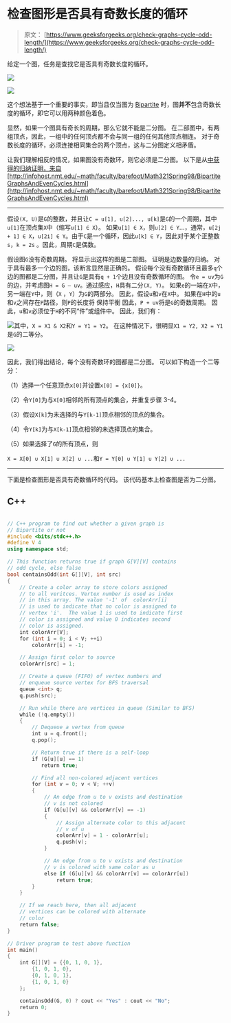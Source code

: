 # 检查图形是否具有奇数长度的循环

> 原文： [https://www.geeksforgeeks.org/check-graphs-cycle-odd-length/](https://www.geeksforgeeks.org/check-graphs-cycle-odd-length/)

给定一个图，任务是查找它是否具有奇数长度的循环。

![](img/85a6f37cb7a8268dc6e68835117f6c8f.png)

![](img/251fb6c0d2bad3d10300fbb9eea310c1.png)

这个想法基于一个重要的事实，即当且仅当图为 [Bipartite](https://www.geeksforgeeks.org/bipartite-graph/) 时，图**并不**包含奇数长度的循环，即它可以用两种颜色着色。

显然，如果一个图具有奇长的周期，那么它就不能是二分图。 在二部图中，有两组顶点，因此，一组中的任何顶点都不会与同一组的任何其他顶点相连。 对于奇数长度的循环，必须连接相同集合的两个顶点，这与二分图定义相矛盾。

让我们理解相反的情况，如果图没有奇数环，则它必须是二分图。 以下是从[中获得的归纳证明，来自](http://infohost.nmt.edu/~math/faculty/barefoot/Math321Spring98/BipartiteGraphsAndEvenCycles.html) [http://infohost.nmt.edu/~math/faculty/barefoot/Math321Spring98/BipartiteGraphsAndEvenCycles.html](http://infohost.nmt.edu/~math/faculty/barefoot/Math321Spring98/BipartiteGraphsAndEvenCycles.html)

* * *

假设`(X, U)`是`G`的整数，并且让`C = u[1], u[2]..., u[k]`是`G`的一个周期，其中`u[1]`在顶点集`X`中（缩写`u[1] ∈ X`）。 如果`u[1] ∈ X`，则`u[2] ∈ Y`...，通常，`u[2j + 1] ∈ X`，`u[2i] ∈ Y`。由于`C`是一个循环，因此`u[k] ∈ Y`，因此对于某个正整数`s`，`k = 2s` 。因此，周期`C`是偶数。

假设图`G`没有奇数周期。 将显示出这样的图是二部图。 证明是边数量的归纳。 对于具有最多一个边的图，该断言显然是正确的。 假设每个没有奇数循环且最多`q`个边的图都是二分图，并且让`G`是具有`q + 1`个边且没有奇数循环的图。 令`e = uv`为`G`的边，并考虑图`H = G – uv`。通过感应，`H`具有二分`(X, Y)`。 如果`e`的一端在`X`中，另一端在`Y`中，则（`X` ，`Y`）为`G`的两部分。 因此，假设`u`和`v`在`X`中。 如果在`H`中的`u`和`v`之间存在`P`路径，则`P`的长度将 保持平衡 因此，`P + uv`将是`G`的奇数周期。 因此，`u`和`v`必须位于`H`的不同“件”或组件中。 因此，我们有：

![](img/eb5ef74b13f35148ed8489bfc06eccce.png)其中，`X = X1 & X2`和`Y = Y1 = Y2`。 在这种情况下，很明显`X1 = Y2, X2 = Y1`是`G`的二等分。

![](img/9088aaa6e243d2e6f0e31661bab3f80a.png)

因此，我们得出结论，每个没有奇数环的图都是二分图。 可以如下构造一个二等分：

（1）选择一个任意顶点`x[0]`并设置`x[0] = {x[0]}`。

（2）令`Y[0]`为与`X[0]`相邻的所有顶点的集合，并重复步骤 3-4。

（3）假设`X[k]`为未选择的与`Y[k-1]`顶点相邻的顶点的集合。

（4）令`Y[k]`为与`X[k-1]`顶点相邻的未选择顶点的集合。

（5）如果选择了`G`的所有顶点，则

`X = X[0] ∪ X[1] ∪ X[2] ∪ ...`和`Y = Y[0] ∪ Y[1] ∪ Y[2] ∪ ...`

* * *

下面是检查图形是否具有奇数循环的代码。 该代码基本上检查图是否为二分图。

## C++

```cpp

// C++ program to find out whether a given graph is 
// Bipartite or not 
#include <bits/stdc++.h> 
#define V 4 
using namespace std; 

// This function returns true if graph G[V][V] contains 
// odd cycle, else false 
bool containsOdd(int G[][V], int src) 
{ 
    // Create a color array to store colors assigned  
    // to all veritces. Vertex number is used as index  
    // in this array. The value '-1' of  colorArr[i]  
    // is used to indicate that no color is assigned to 
    // vertex 'i'.  The value 1 is used to indicate first  
    // color is assigned and value 0 indicates second  
    // color is assigned. 
    int colorArr[V]; 
    for (int i = 0; i < V; ++i) 
        colorArr[i] = -1; 

    // Assign first color to source 
    colorArr[src] = 1; 

    // Create a queue (FIFO) of vertex numbers and  
    // enqueue source vertex for BFS traversal 
    queue <int> q; 
    q.push(src); 

    // Run while there are vertices in queue (Similar to BFS) 
    while (!q.empty()) 
    { 
        // Dequeue a vertex from queue  
        int u = q.front(); 
        q.pop(); 

        // Return true if there is a self-loop  
        if (G[u][u] == 1) 
           return true;   

        // Find all non-colored adjacent vertices 
        for (int v = 0; v < V; ++v) 
        { 
            // An edge from u to v exists and destination 
            // v is not colored 
            if (G[u][v] && colorArr[v] == -1) 
            { 
                // Assign alternate color to this adjacent 
                // v of u 
                colorArr[v] = 1 - colorArr[u]; 
                q.push(v); 
            } 

            // An edge from u to v exists and destination 
            // v is colored with same color as u 
            else if (G[u][v] && colorArr[v] == colorArr[u]) 
                return true; 
        } 
    } 

    // If we reach here, then all adjacent  
    // vertices can be colored with alternate 
    // color 
    return false; 
} 

// Driver program to test above function 
int main() 
{ 
    int G[][V] = {{0, 1, 0, 1}, 
        {1, 0, 1, 0}, 
        {0, 1, 0, 1}, 
        {1, 0, 1, 0} 
    }; 

    containsOdd(G, 0) ? cout << "Yes" : cout << "No"; 
    return 0; 
} 

```